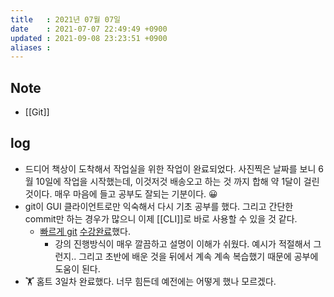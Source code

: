 ```yaml
---
title   : 2021년 07월 07일
date    : 2021-07-07 22:49:49 +0900
updated : 2021-09-08 23:23:51 +0900
aliases : 
---
```

## Note 
- [[Git]]

## log  
- 드디어 책상이 도착해서 작업실을 위한 작업이 완료되었다. 사진찍은 날짜를 보니 6월 10일에 작업을 시작했는데, 이것저것 배송오고 하는 것 까지 합해 약 1달이 걸린 것이다. 매우 마음에 들고 공부도 잘되는 기분이다. 😀
- git이 GUI 클라이언트로만 익숙해서 다시 기초 공부를 했다. 그리고 간단한 commit만 하는 경우가 많으니 이제 [[CLI]]로 바로 사용할 수 있을 것 같다.  
  - [빠르게 git](https://inf.run/sgZN) [수강완료](https://www.inflearn.com/certificate/1940-324744-1124142)했다.  
    - 강의 진행방식이 매우 깔끔하고 설명이 이해가 쉬웠다. 예시가 적절해서 그런지.. 그리고 초반에 배운 것을 뒤에서 계속 계속 복습했기 때문에 공부에 도움이 된다.  
- 🏋 홈트 3일차 완료했다. 너무 힘든데 예전에는 어떻게 했나 모르겠다.
